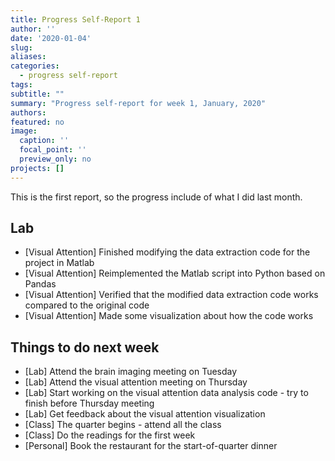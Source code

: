 ```yaml
---
title: Progress Self-Report 1
author: ''
date: '2020-01-04'
slug:
aliases:
categories:
  - progress self-report
tags:
subtitle: ""
summary: "Progress self-report for week 1, January, 2020"
authors:
featured: no
image:
  caption: ''
  focal_point: ''
  preview_only: no
projects: []
---
```

This is the first report, so the progress include of what I did last month.

## Lab
* [Visual Attention] Finished modifying the data extraction code for the project in Matlab
* [Visual Attention] Reimplemented the Matlab script into Python based on Pandas
* [Visual Attention] Verified that the modified data extraction code works compared to the original code
* [Visual Attention] Made some visualization about how the code works

## Things to do next week
* [Lab] Attend the brain imaging meeting on Tuesday
* [Lab] Attend the visual attention meeting on Thursday
* [Lab] Start working on the visual attention data analysis code - try to finish before Thursday meeting
* [Lab] Get feedback about the visual attention visualization
* [Class] The quarter begins - attend all the class
* [Class] Do the readings for the first week
* [Personal] Book the restaurant for the start-of-quarter dinner
